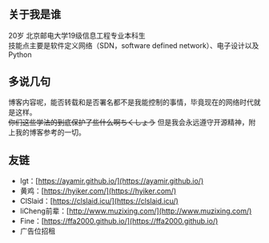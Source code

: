 # 

## 关于我是谁
20岁 北京邮电大学19级信息工程专业本科生  
技能点主要是软件定义网络（SDN，software defined network）、电子设计以及Python  
## 多说几句
博客内容呢，能否转载和是否署名都不是我能控制的事情，毕竟现在的网络时代就是这样。    
~~你们这些学法的到底保护了些什么啊ちくしょう~~
但是我会永远遵守开源精神，附上我的博客参考的一切。
## 友链 
- lgt：[https://ayamir.github.io/](https://ayamir.github.io/)
- 黄鸡：[https://hyiker.com/](https://hyiker.com/)
- ClSlaid：[https://clslaid.icu/](https://clslaid.icu/)
- liCheng前辈：[http://www.muzixing.com/](http://www.muzixing.com/)
- Fine：[https://ffa2000.github.io/](https://ffa2000.github.io/)
- 广告位招租
